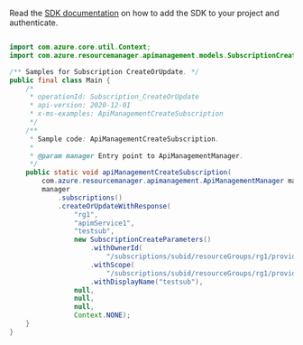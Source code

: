 Read the [SDK documentation](https://github.com/Azure/azure-sdk-for-java/blob/azure-resourcemanager-apimanagement_1.0.0-beta.2/sdk/apimanagement/azure-resourcemanager-apimanagement/README.md) on how to add the SDK to your project and authenticate.

```java

import com.azure.core.util.Context;
import com.azure.resourcemanager.apimanagement.models.SubscriptionCreateParameters;

/** Samples for Subscription CreateOrUpdate. */
public final class Main {
    /*
     * operationId: Subscription_CreateOrUpdate
     * api-version: 2020-12-01
     * x-ms-examples: ApiManagementCreateSubscription
     */
    /**
     * Sample code: ApiManagementCreateSubscription.
     *
     * @param manager Entry point to ApiManagementManager.
     */
    public static void apiManagementCreateSubscription(
        com.azure.resourcemanager.apimanagement.ApiManagementManager manager) {
        manager
            .subscriptions()
            .createOrUpdateWithResponse(
                "rg1",
                "apimService1",
                "testsub",
                new SubscriptionCreateParameters()
                    .withOwnerId(
                        "/subscriptions/subid/resourceGroups/rg1/providers/Microsoft.ApiManagement/service/apimService1/users/57127d485157a511ace86ae7")
                    .withScope(
                        "/subscriptions/subid/resourceGroups/rg1/providers/Microsoft.ApiManagement/service/apimService1/products/5600b59475ff190048060002")
                    .withDisplayName("testsub"),
                null,
                null,
                null,
                Context.NONE);
    }
}
```
